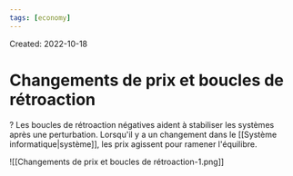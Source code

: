 ```yaml
---
tags: [economy] 
---
```

Created: 2022-10-18

# Changements de prix et boucles de rétroaction

?
Les boucles de rétroaction négatives aident à stabiliser les systèmes après une perturbation. Lorsqu'il y a un changement dans le [[Système informatique|système]], les prix agissent pour ramener l'équilibre.
<!--SR:!2022-10-26,5,230-->

![[Changements de prix et boucles de rétroaction-1.png]]

